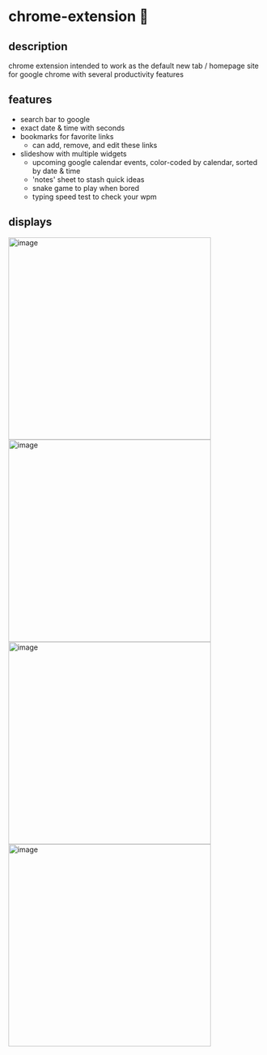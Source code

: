 # chrome-extension 🧸
## description
chrome extension intended to work as the default new tab / homepage site for google chrome with several productivity features

## features
- search bar to google
- exact date & time with seconds
- bookmarks for favorite links
  - can add, remove, and edit these links
- slideshow with multiple widgets
  - upcoming google calendar events, color-coded by calendar, sorted by date & time
  - 'notes' sheet to stash quick ideas
  - snake game to play when bored
  - typing speed test to check your wpm

## displays
<img width="400" alt="image" src="https://github.com/jessicayd/chrome-extension/assets/105768635/6f92f7a1-b012-4579-a2ad-e597e2631c4d">
<img width="400" alt="image" src="https://github.com/jessicayd/chrome-extension/assets/105768635/3c327f22-6aaf-4b7b-b0f3-d17d749bc0bf">
<img width="400" alt="image" src="https://github.com/jessicayd/chrome-extension/assets/105768635/b8ad3c11-366f-465b-8265-02fd18163020">
<img width="400" alt="image" src="https://github.com/jessicayd/chrome-extension/assets/105768635/bee7ff12-e1ab-4933-8e5d-10ddda0ad178">
